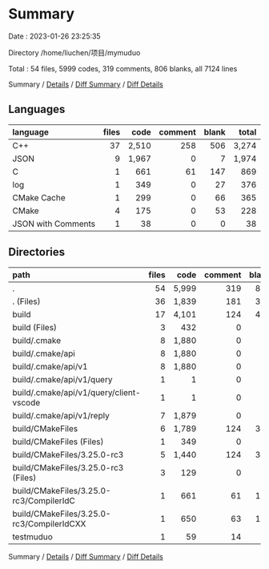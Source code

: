 # Summary

Date : 2023-01-26 23:25:35

Directory /home/liuchen/项目/mymuduo

Total : 54 files,  5999 codes, 319 comments, 806 blanks, all 7124 lines

Summary / [Details](details.md) / [Diff Summary](diff.md) / [Diff Details](diff-details.md)

## Languages
| language | files | code | comment | blank | total |
| :--- | ---: | ---: | ---: | ---: | ---: |
| C++ | 37 | 2,510 | 258 | 506 | 3,274 |
| JSON | 9 | 1,967 | 0 | 7 | 1,974 |
| C | 1 | 661 | 61 | 147 | 869 |
| log | 1 | 349 | 0 | 27 | 376 |
| CMake Cache | 1 | 299 | 0 | 66 | 365 |
| CMake | 4 | 175 | 0 | 53 | 228 |
| JSON with Comments | 1 | 38 | 0 | 0 | 38 |

## Directories
| path | files | code | comment | blank | total |
| :--- | ---: | ---: | ---: | ---: | ---: |
| . | 54 | 5,999 | 319 | 806 | 7,124 |
| . (Files) | 36 | 1,839 | 181 | 355 | 2,375 |
| build | 17 | 4,101 | 124 | 445 | 4,670 |
| build (Files) | 3 | 432 | 0 | 75 | 507 |
| build/.cmake | 8 | 1,880 | 0 | 7 | 1,887 |
| build/.cmake/api | 8 | 1,880 | 0 | 7 | 1,887 |
| build/.cmake/api/v1 | 8 | 1,880 | 0 | 7 | 1,887 |
| build/.cmake/api/v1/query | 1 | 1 | 0 | 0 | 1 |
| build/.cmake/api/v1/query/client-vscode | 1 | 1 | 0 | 0 | 1 |
| build/.cmake/api/v1/reply | 7 | 1,879 | 0 | 7 | 1,886 |
| build/CMakeFiles | 6 | 1,789 | 124 | 363 | 2,276 |
| build/CMakeFiles (Files) | 1 | 349 | 0 | 27 | 376 |
| build/CMakeFiles/3.25.0-rc3 | 5 | 1,440 | 124 | 336 | 1,900 |
| build/CMakeFiles/3.25.0-rc3 (Files) | 3 | 129 | 0 | 44 | 173 |
| build/CMakeFiles/3.25.0-rc3/CompilerIdC | 1 | 661 | 61 | 147 | 869 |
| build/CMakeFiles/3.25.0-rc3/CompilerIdCXX | 1 | 650 | 63 | 145 | 858 |
| testmuduo | 1 | 59 | 14 | 6 | 79 |

Summary / [Details](details.md) / [Diff Summary](diff.md) / [Diff Details](diff-details.md)
